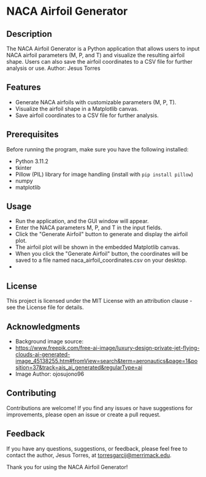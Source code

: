 # NACA Airfoil Generator

## Description
The NACA Airfoil Generator is a Python application that allows users to input NACA airfoil parameters (M, P, and T) and visualize the resulting airfoil shape. Users can also save the airfoil coordinates to a CSV file for further analysis or use.
Author: Jesus Torres

## Features
- Generate NACA airfoils with customizable parameters (M, P, T).
- Visualize the airfoil shape in a Matplotlib canvas.
- Save airfoil coordinates to a CSV file for further analysis.

## Prerequisites

Before running the program, make sure you have the following installed:

- Python 3.11.2
- tkinter 
- Pillow (PIL) library for image handling (install with `pip install pillow`)
- numpy
- matplotlib

## Usage
- Run the application, and the GUI window will appear.
- Enter the NACA parameters M, P, and T in the input fields.
- Click the "Generate Airfoil" button to generate and display the airfoil plot.
- The airfoil plot will be shown in the embedded Matplotlib canvas.
- When you click the "Generate Airfoil" button, the coordinates will be saved to a file named naca_airfoil_coordinates.csv on your desktop.
- 
## License
This project is licensed under the MIT License with an attribution clause - see the License file for details.

## Acknowledgments
- Background image source:
- https://www.freepik.com/free-ai-image/luxury-design-private-jet-flying-clouds-ai-generated-image_45138255.htm#fromView=search&term=aeronautics&page=1&position=37&track=ais_ai_generated&regularType=ai
- Image Author: ojosujono96
## Contributing
Contributions are welcome! If you find any issues or have suggestions for improvements, please open an issue or create a pull request.

## Feedback
If you have any questions, suggestions, or feedback, please feel free to contact the author, Jesus Torres, at torresgarcij@merrimack.edu.

Thank you for using the NACA Airfoil Generator!
